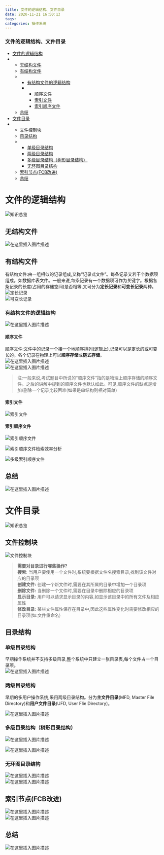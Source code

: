 ```yaml
---
title: 文件的逻辑结构、文件目录
date: 2020-11-21 16:50:13
tags: 
categories: 操作系统
---
```


<!--more-->

### 文件的逻辑结构、文件目录

- [文件的逻辑结构](#_4)
- - [无结构文件](#_9)
  - [有结构文件](#_12)
  - - [有结构文件的逻辑结构](#_17)
    - - [顺序文件](#_20)
      - [索引文件](#_27)
      - [索引顺序文件](#_30)
  - [总结](#_40)
- [文件目录](#_45)
- - [文件控制块](#_48)
  - [目录结构](#_58)
  - - [单级目录结构](#_60)
    - [两级目录结构](#_65)
    - [多级目录结构（树形目录结构）](#_70)
    - [无环图目录结构](#_78)
  - [索引节点\(FCB改进\)](#FCB_84)
  - [总结](#_89)

# 文件的逻辑结构

![知识总览](https://img-blog.csdnimg.cn/20201121163701490.png?x-oss-process=image/watermark,type_ZmFuZ3poZW5naGVpdGk,shadow_10,text_aHR0cHM6Ly9ibG9nLmNzZG4ubmV0L3FxXzIxMDQwNTU5,size_16,color_FFFFFF,t_70#pic_center)

## 无结构文件

![在这里插入图片描述](https://img-blog.csdnimg.cn/2020112116373146.png?x-oss-process=image/watermark,type_ZmFuZ3poZW5naGVpdGk,shadow_10,text_aHR0cHM6Ly9ibG9nLmNzZG4ubmV0L3FxXzIxMDQwNTU5,size_16,color_FFFFFF,t_70#pic_center)

## 有结构文件

有结构文件:由一组相似的记录组成,又称“记录式文件”。每条记录又若干个数据项组成。如数据库表文件。一般来说,每条记录有一个数据项可作为关键字。根据各条记录的长度\(占用的存储空间\)是否相等,又可分为**定长记录**和**可变长记录**两种。  
![定长记录](https://img-blog.csdnimg.cn/20201121163828227.png?x-oss-process=image/watermark,type_ZmFuZ3poZW5naGVpdGk,shadow_10,text_aHR0cHM6Ly9ibG9nLmNzZG4ubmV0L3FxXzIxMDQwNTU5,size_16,color_FFFFFF,t_70#pic_center)  
![可变长记录](https://img-blog.csdnimg.cn/20201121163842862.png?x-oss-process=image/watermark,type_ZmFuZ3poZW5naGVpdGk,shadow_10,text_aHR0cHM6Ly9ibG9nLmNzZG4ubmV0L3FxXzIxMDQwNTU5,size_16,color_FFFFFF,t_70#pic_center)

### 有结构文件的逻辑结构

![在这里插入图片描述](https://img-blog.csdnimg.cn/20201121163917603.png?x-oss-process=image/watermark,type_ZmFuZ3poZW5naGVpdGk,shadow_10,text_aHR0cHM6Ly9ibG9nLmNzZG4ubmV0L3FxXzIxMDQwNTU5,size_16,color_FFFFFF,t_70#pic_center)

#### 顺序文件

顺序文件:文件中的记录一个接一个地顺序排列\(逻辑上\),记录可以是定长的或可变长的。各个记录在物理上可以**顺序存储**或**链式存储**。  
![在这里插入图片描述](https://img-blog.csdnimg.cn/20201121164010872.png#pic_center)  
![在这里插入图片描述](https://img-blog.csdnimg.cn/20201121164030820.png#pic_center)

> 注:一般来说,考试题目中所说的“顺序文件”指的是物理上顺序存储的顺序文件。之后的讲解中提到的顺序文件也默认如此。可见,顺序文件的缺点是增加/删除一个记录比较困难\(如果是串结构则相对简单\)

#### 索引文件

![索引文件](https://img-blog.csdnimg.cn/20201121164125171.png?x-oss-process=image/watermark,type_ZmFuZ3poZW5naGVpdGk,shadow_10,text_aHR0cHM6Ly9ibG9nLmNzZG4ubmV0L3FxXzIxMDQwNTU5,size_16,color_FFFFFF,t_70#pic_center)

#### 索引顺序文件

![索引顺序文件](https://img-blog.csdnimg.cn/20201121164136750.png?x-oss-process=image/watermark,type_ZmFuZ3poZW5naGVpdGk,shadow_10,text_aHR0cHM6Ly9ibG9nLmNzZG4ubmV0L3FxXzIxMDQwNTU5,size_16,color_FFFFFF,t_70#pic_center)

![索引顺序文件检索效率分析](https://img-blog.csdnimg.cn/20201121164213416.png?x-oss-process=image/watermark,type_ZmFuZ3poZW5naGVpdGk,shadow_10,text_aHR0cHM6Ly9ibG9nLmNzZG4ubmV0L3FxXzIxMDQwNTU5,size_16,color_FFFFFF,t_70#pic_center)

![多级索引顺序文件](https://img-blog.csdnimg.cn/20201121164233767.png?x-oss-process=image/watermark,type_ZmFuZ3poZW5naGVpdGk,shadow_10,text_aHR0cHM6Ly9ibG9nLmNzZG4ubmV0L3FxXzIxMDQwNTU5,size_16,color_FFFFFF,t_70#pic_center)

## 总结

![在这里插入图片描述](https://img-blog.csdnimg.cn/20201121164256617.png?x-oss-process=image/watermark,type_ZmFuZ3poZW5naGVpdGk,shadow_10,text_aHR0cHM6Ly9ibG9nLmNzZG4ubmV0L3FxXzIxMDQwNTU5,size_16,color_FFFFFF,t_70#pic_center)

# 文件目录

![知识总览](https://img-blog.csdnimg.cn/20201121164337194.png?x-oss-process=image/watermark,type_ZmFuZ3poZW5naGVpdGk,shadow_10,text_aHR0cHM6Ly9ibG9nLmNzZG4ubmV0L3FxXzIxMDQwNTU5,size_16,color_FFFFFF,t_70#pic_center)

## 文件控制块

![文件控制块](https://img-blog.csdnimg.cn/20201121164407158.png?x-oss-process=image/watermark,type_ZmFuZ3poZW5naGVpdGk,shadow_10,text_aHR0cHM6Ly9ibG9nLmNzZG4ubmV0L3FxXzIxMDQwNTU5,size_16,color_FFFFFF,t_70#pic_center)

> **需要对目录进行哪些操作\?**  
> **搜索:** 当用户要使用一个文件时,系统要根据文件名搜索目录,找到该文件对应的目录项  
> **创建文件:** 创建一个新文件时,需要在其所属的目录中增加一个目录项  
> **删除文件:** 当删除一个文件时,需要在目录中删除相应的目录项  
> **显示目录:** 用户可以请求显示目录的内容,如显示该目录中的所有文件及相应属性  
> **修改目录:** 某些文件属性保存在目录中,因此这些属性变化时需要修改相应的目录项\(如:文件重命名\)

## 目录结构

### 单级目录结构

早期操作系统并不支持多级目录,整个系统中只建立一张目录表,每个文件占一个目录项。  
![在这里插入图片描述](https://img-blog.csdnimg.cn/20201121164525656.png?x-oss-process=image/watermark,type_ZmFuZ3poZW5naGVpdGk,shadow_10,text_aHR0cHM6Ly9ibG9nLmNzZG4ubmV0L3FxXzIxMDQwNTU5,size_16,color_FFFFFF,t_70#pic_center)

### 两级目录结构

早期的多用户操作系统,采用两级目录结构。分为**主文件目录**\(MFD, Master File Directory\)和**用户文件目录**\(UFD, User Flie Directory\)。

![在这里插入图片描述](https://img-blog.csdnimg.cn/2020112116461298.png?x-oss-process=image/watermark,type_ZmFuZ3poZW5naGVpdGk,shadow_10,text_aHR0cHM6Ly9ibG9nLmNzZG4ubmV0L3FxXzIxMDQwNTU5,size_16,color_FFFFFF,t_70#pic_center)

### 多级目录结构（树形目录结构）

![在这里插入图片描述](https://img-blog.csdnimg.cn/20201121164631877.png?x-oss-process=image/watermark,type_ZmFuZ3poZW5naGVpdGk,shadow_10,text_aHR0cHM6Ly9ibG9nLmNzZG4ubmV0L3FxXzIxMDQwNTU5,size_16,color_FFFFFF,t_70#pic_center)

![在这里插入图片描述](https://img-blog.csdnimg.cn/20201121164726535.png?x-oss-process=image/watermark,type_ZmFuZ3poZW5naGVpdGk,shadow_10,text_aHR0cHM6Ly9ibG9nLmNzZG4ubmV0L3FxXzIxMDQwNTU5,size_16,color_FFFFFF,t_70#pic_center)

### 无环图目录结构

![在这里插入图片描述](https://img-blog.csdnimg.cn/20201121164750862.png?x-oss-process=image/watermark,type_ZmFuZ3poZW5naGVpdGk,shadow_10,text_aHR0cHM6Ly9ibG9nLmNzZG4ubmV0L3FxXzIxMDQwNTU5,size_16,color_FFFFFF,t_70#pic_center)  
![在这里插入图片描述](https://img-blog.csdnimg.cn/20201121164803294.png#pic_center)

## 索引节点\(FCB改进\)

![在这里插入图片描述](https://img-blog.csdnimg.cn/20201121164852958.png?x-oss-process=image/watermark,type_ZmFuZ3poZW5naGVpdGk,shadow_10,text_aHR0cHM6Ly9ibG9nLmNzZG4ubmV0L3FxXzIxMDQwNTU5,size_16,color_FFFFFF,t_70#pic_center)  
![在这里插入图片描述](https://img-blog.csdnimg.cn/20201121164904278.png#pic_center)

## 总结

![在这里插入图片描述](https://img-blog.csdnimg.cn/20201121164921551.png?x-oss-process=image/watermark,type_ZmFuZ3poZW5naGVpdGk,shadow_10,text_aHR0cHM6Ly9ibG9nLmNzZG4ubmV0L3FxXzIxMDQwNTU5,size_16,color_FFFFFF,t_70#pic_center)